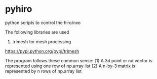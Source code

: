 # pyhiro
python scripts to control the hiro/nxo

The following libraries are used

1) trimesh for mesh processing

https://pypi.python.org/pypi/trimesh

The program follows these common sense:
(1) A 3d point or nd vector is represented using one row of np.array list
(2) A n-by-3 matrix is represented by n rows of np.array list